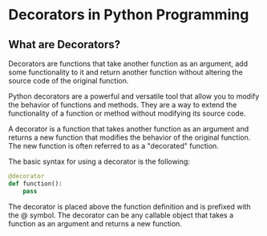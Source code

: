 # Decorators in Python Programming

## What are Decorators?

Decorators are functions that take another function as an argument, add some functionality to it and return another function without altering the source code of the original function.

Python decorators are a powerful and versatile tool that allow you to modify the behavior of functions and methods. They are a way to extend the functionality of a function or method without modifying its source code.

A decorator is a function that takes another function as an argument and returns a new function that modifies the behavior of the original function. The new function is often referred to as a "decorated" function. 

The basic syntax for using a decorator is the following:

```python
@decorator
def function():
    pass
```

The decorator is placed above the function definition and is prefixed with the @ symbol. The decorator can be any callable object that takes a function as an argument and returns a new function.
